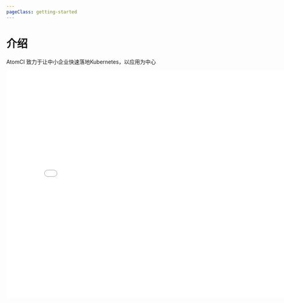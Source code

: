 ```yaml
---
pageClass: getting-started
---
```


# 介绍

AtomCI 致力于让中小企业快速落地Kubernetes，以应用为中心

<iframe src="//player.bilibili.com/player.html?aid=293904844&cid=413510859&page=1" scrolling="no" width="800px" height="600px" border="0" frameborder="no" framespacing="0" allowfullscreen="true"></iframe>